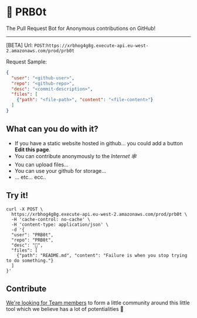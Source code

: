 # 🤖 PRB0t
The Pull Request Bot for Anonymous contributions on GitHub!

---

[BETA] Url: `POST`:`https://xrbhog4g8g.execute-api.eu-west-2.amazonaws.com/prod/prb0t`

Request Sample:
```json
{
  "user": "<github-user>",
  "repo": "<github-repo>",
  "desc": "<commit-description>",
  "files": [
  	{"path": "<file-path>", "content": "<file-content>"}
  ]
}
```

## What can you do with it?

- If you have a static website hosted in github... you could add a button **Edit this page**.
- You can contribute anonymously to the *Internet 🕸*
- You can upload files...
- You can use your github for storage...
- ... etc... ecc..

## Try it!
```
curl -X POST \
  https://xrbhog4g8g.execute-api.eu-west-2.amazonaws.com/prod/prb0t \
  -H 'cache-control: no-cache' \
  -H 'content-type: application/json' \
  -d '{
  "user": "PRB0t",
  "repo": "PRB0t",
  "desc": "🤖",
  "files": [
  	{"path": "README.md", "content": "Failure is when you stop trying to do something."}
  ]
}'
```

## Contribute
[We're looking for Team members](https://github.com/PRB0t/PRB0t/issues/5) to form a little community around this little tool which we believe has a lot of potentialities 🙏
